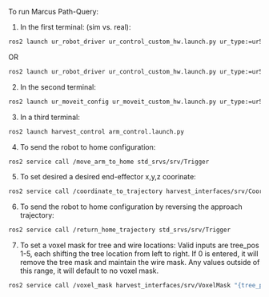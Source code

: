 To run Marcus Path-Query:

1. In the first terminal: (sim vs. real):

```bash
ros2 launch ur_robot_driver ur_control_custom_hw.launch.py ur_type:=ur5e robot_ip:=yyy.yyy.yyy.yyy use_fake_hardware:=true launch_rviz:=true
```

OR

```bash
ros2 launch ur_robot_driver ur_control_custom_hw.launch.py ur_type:=ur5e robot_ip:=169.254.177.230 launch_rviz:=true headless_mode:=true
```

2. In the second terminal:
```bash
ros2 launch ur_moveit_config ur_moveit_custom_hw.launch.py ur_type:=ur5e launch_rviz:=true
```

3. In a third terminal:
```bash
ros2 launch harvest_control arm_control.launch.py
```

4. To send the robot to home configuration:
```bash
ros2 service call /move_arm_to_home std_srvs/srv/Trigger
```

5. To set desired a desired end-effector x,y,z coorinate:
```bash
ros2 service call /coordinate_to_trajectory harvest_interfaces/srv/CoordinateToTrajectory "{coordinate: {x: 0.2, y: 0.5, z: 0.8}}"
```

6. To send the robot to home configuration by reversing the approach trajectory:
```bash
ros2 service call /return_home_trajectory std_srvs/srv/Trigger 
```

7. To set a voxel mask for tree and wire locations: Valid inputs are tree_pos 1-5, each shifting the tree location from left to right. If 0 is entered, it will remove the tree mask and maintain the wire mask. Any values outside of this range, it will default to no voxel mask.
```bash
ros2 service call /voxel_mask harvest_interfaces/srv/VoxelMask "{tree_pos: 1}"
```
